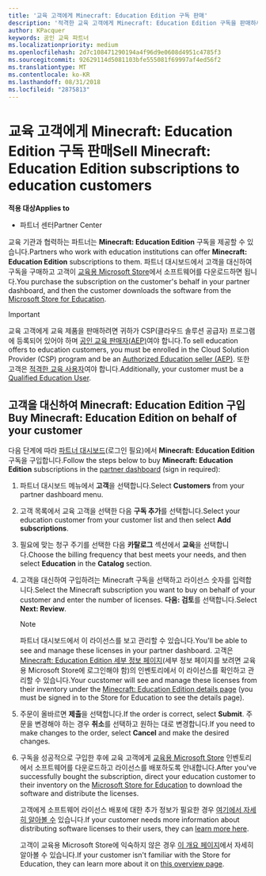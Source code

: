 ```yaml
---
title: '교육 고객에게 Minecraft: Education Edition 구독 판매'
description: '적격한 교육 고객에게 Minecraft: Education Edition 구독을 판매하세요.'
author: KPacquer
keywords: 공인 교육 파트너
ms.localizationpriority: medium
ms.openlocfilehash: 2d7c108471290194a4f96d9e0608d4951c4785f3
ms.sourcegitcommit: 92629114d5081103bfe555081f69997af4ed56f2
ms.translationtype: MT
ms.contentlocale: ko-KR
ms.lasthandoff: 08/31/2018
ms.locfileid: "2875813"
---
```

# <a name="sell-minecraft-education-edition-subscriptions-to-education-customers"></a><span data-ttu-id="e4ef5-104">교육 고객에게 Minecraft: Education Edition 구독 판매</span><span class="sxs-lookup"><span data-stu-id="e4ef5-104">Sell Minecraft: Education Edition subscriptions to education customers</span></span>

**<span data-ttu-id="e4ef5-105">적용 대상</span><span class="sxs-lookup"><span data-stu-id="e4ef5-105">Applies to</span></span>**

-  <span data-ttu-id="e4ef5-106">파트너 센터</span><span class="sxs-lookup"><span data-stu-id="e4ef5-106">Partner Center</span></span>

<span data-ttu-id="e4ef5-107">교육 기관과 협력하는 파트너는 **Minecraft: Education Edition** 구독을 제공할 수 있습니다.</span><span class="sxs-lookup"><span data-stu-id="e4ef5-107">Partners who work with education institutions can offer **Minecraft: Education Edition** subscriptions to them.</span></span> <span data-ttu-id="e4ef5-108">파트너 대시보드에서 고객을 대신하여 구독을 구매하고 고객이 [교육용 Microsoft Store](https://educationstore.microsoft.com)에서 소프트웨어를 다운로드하면 됩니다.</span><span class="sxs-lookup"><span data-stu-id="e4ef5-108">You purchase the subscription on the customer's behalf in your partner dashboard, and then the customer downloads the software from the [Microsoft Store for Education](https://educationstore.microsoft.com).</span></span> 

>[!IMPORTANT]
><span data-ttu-id="e4ef5-109">교육 고객에게 교육 제품을 판매하려면 귀하가 CSP(클라우드 솔루션 공급자) 프로그램에 등록되어 있어야 하며 [공인 교육 판매자(AEP)](https://www.mepn.com)여야 합니다.</span><span class="sxs-lookup"><span data-stu-id="e4ef5-109">To sell education offers to education customers, you must be enrolled in the Cloud Solution Provider (CSP) program and be an [Authorized Education seller (AEP)](https://www.mepn.com).</span></span> <span data-ttu-id="e4ef5-110">또한 고객은 [적격한 교육 사용자](http://www.microsoftvolumelicensing.com/DocumentSearch.aspx?Mode=3&DocumentTypeId=7)여야 합니다.</span><span class="sxs-lookup"><span data-stu-id="e4ef5-110">Additionally, your customer must be a [Qualified Education User](http://www.microsoftvolumelicensing.com/DocumentSearch.aspx?Mode=3&DocumentTypeId=7).</span></span>  

 
## <a name="buy-minecraft-education-edition-on-behalf-of-your-customer"></a><span data-ttu-id="e4ef5-111">고객을 대신하여 **Minecraft: Education Edition** 구입</span><span class="sxs-lookup"><span data-stu-id="e4ef5-111">Buy **Minecraft: Education Edition** on behalf of your customer</span></span>

<span data-ttu-id="e4ef5-112">다음 단계에 따라 [파트너 대시보드](https://partnercenter.microsoft.com/pcv/dashboard/overview
)(로그인 필요)에서 **Minecraft: Education Edition** 구독을 구입합니다.</span><span class="sxs-lookup"><span data-stu-id="e4ef5-112">Follow the steps below to buy **Minecraft: Education Edition** subscriptions in the [partner dashboard](https://partnercenter.microsoft.com/pcv/dashboard/overview
) (sign in required):</span></span>

  1.  <span data-ttu-id="e4ef5-113">파트너 대시보드 메뉴에서 **고객**을 선택합니다.</span><span class="sxs-lookup"><span data-stu-id="e4ef5-113">Select **Customers** from your partner dashboard menu.</span></span>
  
  2.  <span data-ttu-id="e4ef5-114">고객 목록에서 교육 고객을 선택한 다음 **구독 추가**를 선택합니다.</span><span class="sxs-lookup"><span data-stu-id="e4ef5-114">Select your education customer from your customer list and then select **Add subscriptions**.</span></span>
  
  3.  <span data-ttu-id="e4ef5-115">필요에 맞는 청구 주기를 선택한 다음 **카탈로그** 섹션에서 **교육**을 선택합니다.</span><span class="sxs-lookup"><span data-stu-id="e4ef5-115">Choose the billing frequency that best meets your needs, and then select **Education** in the **Catalog** section.</span></span>

  4.  <span data-ttu-id="e4ef5-116">고객을 대신하여 구입하려는 Minecraft 구독을 선택하고 라이선스 숫자를 입력합니다.</span><span class="sxs-lookup"><span data-stu-id="e4ef5-116">Select the Minecraft subscription you want to buy on behalf of your customer and enter the number of licenses.</span></span> <span data-ttu-id="e4ef5-117">**다음: 검토**를 선택합니다.</span><span class="sxs-lookup"><span data-stu-id="e4ef5-117">Select **Next: Review**.</span></span>

      >[!NOTE]
      ><span data-ttu-id="e4ef5-118">파트너 대시보드에서 이 라이선스를 보고 관리할 수 있습니다.</span><span class="sxs-lookup"><span data-stu-id="e4ef5-118">You'll be able to see and manage these licenses in your partner dashboard.</span></span> <span data-ttu-id="e4ef5-119">고객은 [Minecraft: Education Edition 세부 정보 페이지](https://educationstore.microsoft.com/en-us/store/details/minecraft-education-edition/9nblggh4r2r6)(세부 정보 페이지를 보려면 교육용 Microsoft Store에 로그인해야 함)의 인벤토리에서 이 라이선스를 확인하고 관리할 수 있습니다.</span><span class="sxs-lookup"><span data-stu-id="e4ef5-119">Your cucstomer will see and manage these licenses from their inventory under the [Minecraft: Education Edition details page](https://educationstore.microsoft.com/en-us/store/details/minecraft-education-edition/9nblggh4r2r6) (you must be signed in to the Store for Education to see the details page).</span></span> 

  5.  <span data-ttu-id="e4ef5-120">주문이 올바르면 **제출**을 선택합니다.</span><span class="sxs-lookup"><span data-stu-id="e4ef5-120">If the order is correct, select **Submit**.</span></span> <span data-ttu-id="e4ef5-121">주문을 변경해야 하는 경우 **취소**를 선택하고 원하는 대로 변경합니다.</span><span class="sxs-lookup"><span data-stu-id="e4ef5-121">If you need to make changes to the order, select **Cancel** and make the desired changes.</span></span>   

  6.  <span data-ttu-id="e4ef5-122">구독을 성공적으로 구입한 후에 교육 고객에게 [교육용 Microsoft Store](https://educationstore.microsoft.com) 인벤토리에서 소프트웨어를 다운로드하고 라이선스를 배포하도록 안내합니다.</span><span class="sxs-lookup"><span data-stu-id="e4ef5-122">After you've successfully bought the subscription, direct your education customer to their inventory on the [Microsoft Store for Education](https://educationstore.microsoft.com) to download the software and distribute the licenses.</span></span>

      <span data-ttu-id="e4ef5-123">고객에게 소프트웨어 라이선스 배포에 대한 추가 정보가 필요한 경우 [여기에서 자세히 알아볼 수](https://docs.microsoft.com/education/windows/school-get-minecraft#distribute-minecraft) 있습니다.</span><span class="sxs-lookup"><span data-stu-id="e4ef5-123">If your customer needs more information about distributing software licenses to their users, they can [learn more here](https://docs.microsoft.com/education/windows/school-get-minecraft#distribute-minecraft).</span></span>  
  
      <span data-ttu-id="e4ef5-124">고객이 교육용 Microsoft Store에 익숙하지 않은 경우 [이 개요 페이지](https://docs.microsoft.com/microsoft-store/windows-store-for-business-overview)에서 자세히 알아볼 수 있습니다.</span><span class="sxs-lookup"><span data-stu-id="e4ef5-124">If your customer isn't familiar with the Store for Education, they can learn more about it on [this overview page](https://docs.microsoft.com/microsoft-store/windows-store-for-business-overview).</span></span>  

      

